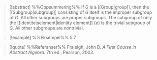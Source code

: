 
> [!abstract] %%Oppsummering%%
> If $G$ is a [[Group|group]], then the [[Subgroup|subgroup]] consisting of $G$ itself is the improper subgroup of $G$. All other subgroups are proper subgroups. The subgroup of only the [[Identitetselement|identity element]] $\{e\}$ is the trivial subgroup of $G$. All other subgroups are nontrivial.

> [!example] %%Eksempel%%
> 5.7

> [!quote] %%Referanser%%
> Fraleigh, John B. _A First Course in Abstract Algebra_. 7th ed., Pearson, 2003.